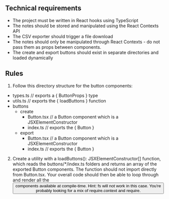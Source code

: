 ## Technical requirements

- The project must be written in React hooks using TypeScript
- The notes should be stored and manipulated using the React Contexts API
- The CSV exporter should trigger a file download
- The notes should only be manipulated through React Contexts - do not pass them as props between components.
- The create and export buttons should exist in separate directories and loaded dynamically

## Rules

1. Follow this directory structure for the button components:

- types.ts // exports a { ButtonProps } type
- utils.ts // exports the { loadButtons } function
- buttons
  - create
    - Button.tsx // a Button component which is a JSXElementConstructor<ButtonProps>
    - index.ts // exports the { Button }
  - export
    - Button.tsx // a Button component which is a JSXElementConstructor<ButtonProps>
    - index.ts // exports the { Button }

2.  Create a utility with a loadButtons(): JSXElementConstructor<ButtonProps>[] function, which reads the buttons/\*/index.ts folders and returns an array of the exported Button components. The function should not import directly from Button.tsx. Your overall code should then be able to loop through and render all the <Button> components available at compile-time. Hint: fs will not work in this case. You're probably looking for a mix of require.context and require.
